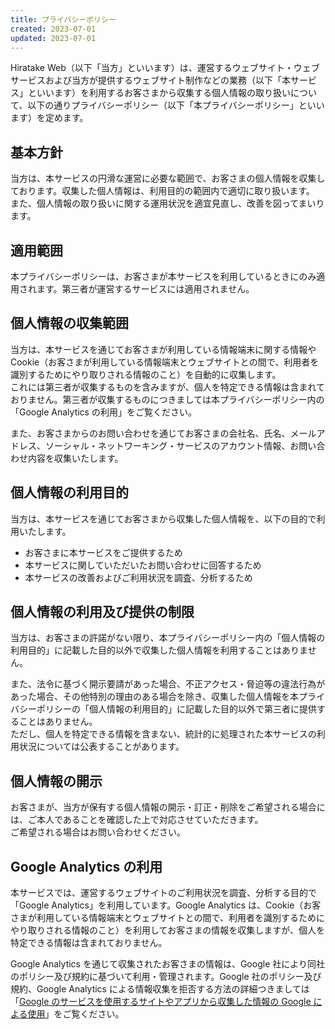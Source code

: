 ```yaml
---
title: プライバシーポリシー
created: 2023-07-01
updated: 2023-07-01
---
```


Hiratake Web（以下「当方」といいます）は、運営するウェブサイト・ウェブサービスおよび当方が提供するウェブサイト制作などの業務（以下「本サービス」といいます）を利用するお客さまから収集する個人情報の取り扱いについて、以下の通りプライバシーポリシー（以下「本プライバシーポリシー」といいます）を定めます。

## 基本方針

当方は、本サービスの円滑な運営に必要な範囲で、お客さまの個人情報を収集しております。収集した個人情報は、利用目的の範囲内で適切に取り扱います。  
また、個人情報の取り扱いに関する運用状況を適宜見直し、改善を図ってまいります。

## 適用範囲

本プライバシーポリシーは、お客さまが本サービスを利用しているときにのみ適用されます。第三者が運営するサービスには適用されません。

## 個人情報の収集範囲

当方は、本サービスを通じてお客さまが利用している情報端末に関する情報や Cookie（お客さまが利用している情報端末とウェブサイトとの間で、利用者を識別するためにやり取りされる情報のこと）を自動的に収集します。  
これには第三者が収集するものを含みますが、個人を特定できる情報は含まれておりません。第三者が収集するものにつきましては本プライバシーポリシー内の「Google Analytics の利用」をご覧ください。

また、お客さまからのお問い合わせを通じてお客さまの会社名、氏名、メールアドレス、ソーシャル・ネットワーキング・サービスのアカウント情報、お問い合わせ内容を収集いたします。

## 個人情報の利用目的

当方は、本サービスを通じてお客さまから収集した個人情報を、以下の目的で利用いたします。

- お客さまに本サービスをご提供するため
- 本サービスに関していただいたお問い合わせに回答するため
- 本サービスの改善およびご利用状況を調査、分析するため

## 個人情報の利用及び提供の制限

当方は、お客さまの許諾がない限り、本プライバシーポリシー内の「個人情報の利用目的」に記載した目的以外で収集した個人情報を利用することはありません。

また、法令に基づく開示要請があった場合、不正アクセス・脅迫等の違法行為があった場合、その他特別の理由のある場合を除き、収集した個人情報を本プライバシーポリシーの「個人情報の利用目的」に記載した目的以外で第三者に提供することはありません。  
ただし、個人を特定できる情報を含まない、統計的に処理された本サービスの利用状況については公表することがあります。

## 個人情報の開示

お客さまが、当方が保有する個人情報の開示・訂正・削除をご希望される場合には、ご本人であることを確認した上で対応させていただきます。  
ご希望される場合はお問い合わせください。

## Google Analytics の利用

本サービスでは、運営するウェブサイトのご利用状況を調査、分析する目的で「Google Analytics」を利用しています。Google Analytics は、Cookie（お客さまが利用している情報端末とウェブサイトとの間で、利用者を識別するためにやり取りされる情報のこと）を利用してお客さまの情報を収集しますが、個人を特定できる情報は含まれておりません。

Google Analytics を通じて収集されたお客さまの情報は、Google 社により同社のポリシー及び規約に基づいて利用・管理されます。Google 社のポリシー及び規約、Google Analytics による情報収集を拒否する方法の詳細つきましては「[Google のサービスを使用するサイトやアプリから収集した情報の Google による使用](https://policies.google.com/technologies/partner-sites?hl=ja)」をご覧ください。
